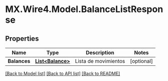 # MX.Wire4.Model.BalanceListResponse
## Properties

Name | Type | Description | Notes
------------ | ------------- | ------------- | -------------
**Balances** | [**List&lt;Balance&gt;**](Balance.md) | Lista de movimientos | [optional] 

[[Back to Model list]](../README.md#documentation-for-models) [[Back to API list]](../README.md#documentation-for-api-endpoints) [[Back to README]](../README.md)

